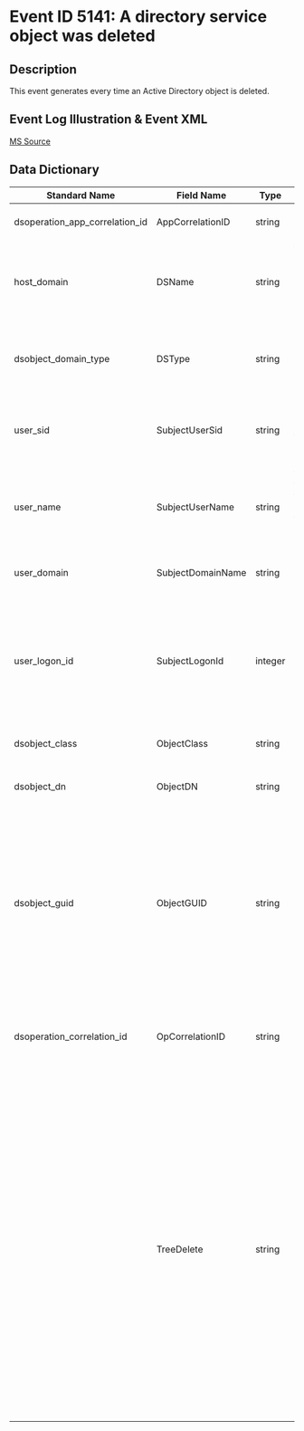 # Event ID 5141: A directory service object was deleted

## Description

This event generates every time an Active Directory object is deleted.

## Event Log Illustration & Event XML

[MS Source](https://github.com/MicrosoftDocs/windows-itpro-docs/blob/master/windows/security/threat-protection/auditing/event-5141.md)

## Data Dictionary

|Standard Name|Field Name|Type|Description|Sample Value|
|----------------|----------------|----------------|----------------|----------------|
|dsoperation_app_correlation_id|AppCorrelationID|string|always has “-“ value. Not in use.|-|
|host_domain|DSName|string|the name of an Active Directory domain, where the object was deleted.|contoso.local|
|dsobject_domain_type|DSType|string|has “Active Directory Domain Services” value for this event.|%%14676|
|user_sid|SubjectUserSid|string|SID of account that requested the “delete object” operation.|S-1-5-21-3457937927-2839227994-823803824-1104|
|user_name|SubjectUserName|string|the name of the account that requested the “delete object” operation.|dadmin|
|user_domain|SubjectDomainName|string|subject’s domain or computer name.|CONTOSO|
|user_logon_id|SubjectLogonId|integer|hexadecimal value that can help you correlate this event with recent events that might contain the same Logon ID|0x32004|
|dsobject_class|ObjectClass|string|class of the object that was deleted.|computer|
|dsobject_dn|ObjectDN|string|distinguished name of the object that was deleted.|CN=WIN2003,CN=Users,DC=contoso,DC=local|
|dsobject_guid|ObjectGUID|string|each Active Directory object has globally unique identifier (GUID), which is a 128-bit value that is unique not only in the enterprise but also across the world.|{CA15B875-AFB1-4E5A-86B2-96E61DE09110}|
|dsoperation_correlation_id|OpCorrelationID|string|multiple modifications are often executed as one operation via LDAP.|{C8A9000C-C618-4EE9-87FF-F852C0564F18}|
||TreeDelete|string|Yes – “Delete Subtree” operation was performed. It happens, for example, if “Use Delete Subtree server control” check box was checked during delete operation using Active Directory Users and Computers management console. No – delete operation was performed without “Delete Subtree” server control.|%%14679|